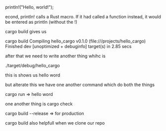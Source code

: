  println!("Hello, world!");

 econd, println! calls a Rust macro. If it had called a function instead, it would be entered as println (without the !)


 cargo build 
 gives us 

 cargo build
   Compiling hello_cargo v0.1.0 (file:///projects/hello_cargo)
    Finished dev [unoptimized + debuginfo] target(s) in 2.85 secs

after that we need to write another thing whihc is 

./target/debug/hello_cargo 

this is shows us 
hello word


but alterate this we have one another command which do both the things 

cargo run => hello word



one another thing is cargo check 


cargo build --release  => for production 


cargo build  also helpfull when we clone our repo 